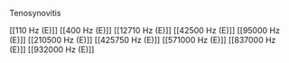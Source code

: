 Tenosynovitis

[[110 Hz (E)]]
[[400 Hz (E)]]
[[12710 Hz (E)]]
[[42500 Hz (E)]]
[[95000 Hz (E)]]
[[210500 Hz (E)]]
[[425750 Hz (E)]]
[[571000 Hz (E)]]
[[837000 Hz (E)]]
[[932000 Hz (E)]]
